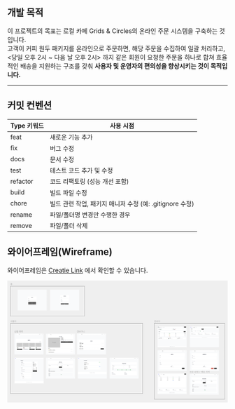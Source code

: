 ## 개발 목적

이 프로젝트의 목표는 로컬 카페 Grids & Circles의 온라인 주문 시스템을 구축하는 것입니다. <br>
고객이 커피 원두 패키지를 온라인으로 주문하면, 해당 주문을 수집하여 일괄 처리하고, <당일 오후 2시 ~ 다음 날 오후 2시> 까지 같은 회원이 요청한 주문을 하나로 합쳐 효율적인 배송을 지원하는 구조를 갖춰 **사용자 및 운영자의 편의성을 향상시키는 것이 목적입니다.**

---

## 커밋 컨벤션

| Type 키워드 | 사용 시점                                                |
| ----------- | -------------------------------------------------------- |
| feat        | 새로운 기능 추가                                         |
| fix         | 버그 수정                                                |
| docs        | 문서 수정                                                |
| test        | 테스트 코드 추가 및 수정                                 |
| refactor    | 코드 리팩토링 (성능 개선 포함)                           |
| build       | 빌드 파일 수정                                           |
| chore       | 빌드 관련 작업, 패키지 매니저 수정 (예: .gitignore 수정) |
| rename      | 파일/폴더명 변경만 수행한 경우                           |
| remove      | 파일/폴더 삭제                                           |

## 와이어프레임(Wireframe)

와이어프레임은 [Creatie Link](https://creatie.ai/file/152751559819701?page_id=M&shareId=152751559819701) 에서 확인할 수 있습니다.

![Wireframe](docs/wireframe.png)
